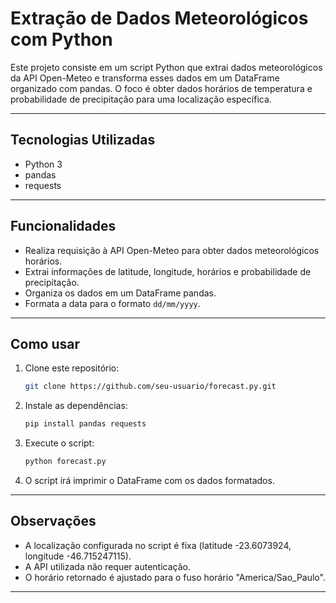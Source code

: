 # Extração de Dados Meteorológicos com Python

Este projeto consiste em um script Python que extrai dados meteorológicos da API Open-Meteo e transforma esses dados em um DataFrame organizado com pandas. O foco é obter dados horários de temperatura e probabilidade de precipitação para uma localização específica.

---

## Tecnologias Utilizadas

- Python 3
- pandas
- requests

---

## Funcionalidades

- Realiza requisição à API Open-Meteo para obter dados meteorológicos horários.
- Extrai informações de latitude, longitude, horários e probabilidade de precipitação.
- Organiza os dados em um DataFrame pandas.
- Formata a data para o formato `dd/mm/yyyy`.

---

## Como usar

1. Clone este repositório:
   ```bash
   git clone https://github.com/seu-usuario/forecast.py.git
   ```
2. Instale as dependências:
   ```bash
   pip install pandas requests
   ```
3. Execute o script:
   ```bash
   python forecast.py
   ```
4. O script irá imprimir o DataFrame com os dados formatados.

---

## Observações

- A localização configurada no script é fixa (latitude -23.6073924, longitude -46.715247115).
- A API utilizada não requer autenticação.
- O horário retornado é ajustado para o fuso horário "America/Sao_Paulo".

---
